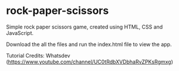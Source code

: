 # rock-paper-scissors
Simple rock paper scissors game, created using HTML, CSS and JavaScript.

Download the all the files and run the index.html file to view the app. 

Tutorial Credits: Whatsdev (https://www.youtube.com/channel/UC0tRdbXVDbhaRvZPKsRgmxg)
